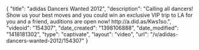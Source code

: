 {
    "title": "adidas Dancers Wanted 2012",
    "description": "Calling all dancers! Show us your best moves and you could win an exclusive VIP trip to LA for you and a friend, auditions are open now! http:\/\/a.did.as\/Kws1so.",
    "videoid": "154307",
    "date_created": "1398106888",
    "date_modified": "1418181302",
    "type": "captivate",
    "layout": "video",
    "url": "\/v\/adidas-dancers-wanted-2012\/154307"
}